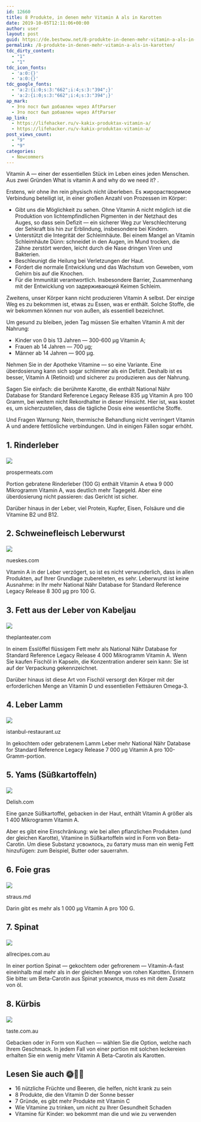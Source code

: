 ```yaml
---
id: 12660
title: 8 Produkte, in denen mehr Vitamin A als in Karotten
date: 2019-10-05T12:11:06+00:00
author: user
layout: post
guid: https://de.bestwow.net/8-produkte-in-denen-mehr-vitamin-a-als-in-karotten/
permalink: /8-produkte-in-denen-mehr-vitamin-a-als-in-karotten/
tdc_dirty_content:
  - "1"
  - "1"
tdc_icon_fonts:
  - 'a:0:{}'
  - 'a:0:{}'
tdc_google_fonts:
  - 'a:2:{i:0;s:3:"662";i:4;s:3:"394";}'
  - 'a:2:{i:0;s:3:"662";i:4;s:3:"394";}'
ap_mark:
  - Это пост был добавлен через AftParser
  - Это пост был добавлен через AftParser
ap_link:
  - https://lifehacker.ru/v-kakix-produktax-vitamin-a/
  - https://lifehacker.ru/v-kakix-produktax-vitamin-a/
post_views_count:
  - "9"
  - "9"
categories:
  - Newcommers
---
```

Vitamin A — einer der essentiellen Stück im Leben eines jeden Menschen. Aus zwei Gründen <span><span> What is vitamin A and why do we need it? </span> </span>.

Erstens, wir ohne ihn rein physisch nicht überleben. Es жирорастворимое Verbindung beteiligt ist, in einer großen Anzahl von Prozessen im Körper:

  * Gibt uns die Möglichkeit zu sehen. Ohne Vitamin A nicht möglich ist die Produktion von lichtempfindlichen Pigmenten in der Netzhaut des Auges, so dass sein Defizit — ein sicherer Weg zur Verschlechterung der Sehkraft bis hin zur Erblindung, insbesondere bei Kindern.
  * Unterstützt die Integrität der Schleimhäute. Bei einem Mangel an Vitamin Schleimhäute Dünn: schneidet in den Augen, im Mund trocken, die Zähne zerstört werden, leicht durch die Nase dringen Viren und Bakterien.
  * Beschleunigt die Heilung bei Verletzungen der Haut.
  * Fördert die normale Entwicklung und das Wachstum von Geweben, vom Gehirn bis auf die Knochen.
  * Für die Immunität verantwortlich. Insbesondere Barrier, Zusammenhang mit der Entwicklung von задерживающей Keimen Schleim.

Zweitens, unser Körper kann nicht produzieren Vitamin A selbst. Der einzige Weg es zu bekommen ist, etwas zu Essen, was er enthält. Solche Stoffe, die wir bekommen können nur von außen, als essentiell bezeichnet.

Um gesund zu bleiben, jeden Tag müssen Sie erhalten <span><span> Vitamin A </span> </span> mit der Nahrung:

  * Kinder von 0 bis 13 Jahren — 300-600 µg Vitamin A;
  * Frauen ab 14 Jahren — 700 µg;
  * Männer ab 14 Jahren — 900 µg.

Nehmen Sie in der Apotheke Vitamine — so eine Variante. Eine überdosierung kann sich sogar schlimmer als ein Defizit. Deshalb ist es besser, <span><span> Vitamin A (Retinoid) </span> </span> und sicherer zu produzieren aus der Nahrung.

Sagen Sie einfach: die berühmte Karotte, die enthält <span><span> National Nähr Database for Standard Reference Legacy Release </span> </span> 835 µg Vitamin A pro 100 Gramm, bei weitem nicht Rekordhalter in dieser Hinsicht. Hier ist, was kostet es, um sicherzustellen, dass die tägliche Dosis eine wesentliche Stoffe.

Und Fragen Warnung: Nein, thermische Behandlung nicht verringert Vitamin A und andere fettlösliche verbindungen. Und in einigen Fällen sogar erhöht.

## 1. Rinderleber<figure>

![](https://de.bestwow.net/wp-content/uploads/2019/10/8-produktov-v-kotoryh-vitamina-a-bol-she-chem-v-morkovi-1.jpg) <figcaption>prospermeats.com</figcaption></figure> 

Portion gebratene Rinderleber (100 G) enthält <span><span> Vitamin A </span> </span> etwa 9 000 Mikrogramm Vitamin A, was deutlich mehr Tagegeld. Aber eine überdosierung nicht passieren: das Gericht ist sicher.

Darüber hinaus in der Leber, viel Protein, Kupfer, Eisen, Folsäure und die Vitamine B2 und B12.

## 2. Schweinefleisch Leberwurst<figure>

![](https://de.bestwow.net/wp-content/uploads/2019/10/8-produktov-v-kotoryh-vitamina-a-bol-she-chem-v-morkovi-2.jpg) <figcaption>nueskes.com</figcaption></figure> 

Vitamin A in der Leber verzögert, so ist es nicht verwunderlich, dass in allen Produkten, auf Ihrer Grundlage zubereiteten, es sehr. Leberwurst ist keine Ausnahme: in Ihr mehr <span><span> National Nähr Database for Standard Reference Legacy Release </span> </span> 8 300 µg pro 100 G.

## 3. Fett aus der Leber von Kabeljau<figure>

![](https://de.bestwow.net/wp-content/uploads/2019/10/8-produktov-v-kotoryh-vitamina-a-bol-she-chem-v-morkovi-3.jpg) <figcaption>theplanteater.com</figcaption></figure> 

In einem Esslöffel flüssigem Fett mehr als <span><span> National Nähr Database for Standard Reference Legacy Release </span> </span> 4 000 Mikrogramm Vitamin A. Wenn Sie kaufen Fischöl in Kapseln, die Konzentration anderer sein kann: Sie ist auf der Verpackung gekennzeichnet.

Darüber hinaus ist diese Art von Fischöl versorgt den Körper mit der erforderlichen Menge an Vitamin D und essentiellen Fettsäuren Omega-3.

## 4. Leber Lamm<figure>

![](https://de.bestwow.net/wp-content/uploads/2019/10/8-produktov-v-kotoryh-vitamina-a-bol-she-chem-v-morkovi-4.jpg) <figcaption>istanbul-restaurant.uz</figcaption></figure> 

In gekochtem oder gebratenem Lamm Leber mehr <span><span> National Nähr Database for Standard Reference Legacy Release </span> </span> 7 000 µg Vitamin A pro 100-Gramm-portion.

## 5. Yams (Süßkartoffeln)<figure>

![](https://de.bestwow.net/wp-content/uploads/2019/10/8-produktov-v-kotoryh-vitamina-a-bol-she-chem-v-morkovi-5.jpg) <figcaption>Delish.com</figcaption></figure> 

Eine ganze Süßkartoffel, gebacken in der Haut, enthält <span><span> Vitamin A </span> </span> größer als 1 400 Mikrogramm Vitamin A.

Aber es gibt eine Einschränkung: wie bei allen pflanzlichen Produkten (und der gleichen Karotte), Vitamine in Süßkartoffeln wird in Form von Beta-Carotin. Um diese Substanz усвоилось, zu батату muss man ein wenig Fett hinzufügen: zum Beispiel, Butter oder sauerrahm.

## 6. Foie gras<figure>

![](https://de.bestwow.net/wp-content/uploads/2019/10/8-produktov-v-kotoryh-vitamina-a-bol-she-chem-v-morkovi-6.jpg) <figcaption>straus.md</figcaption></figure> 

Darin gibt es mehr als 1 000 µg Vitamin A pro 100 G.

## 7. Spinat<figure>

![](https://de.bestwow.net/wp-content/uploads/2019/10/8-produktov-v-kotoryh-vitamina-a-bol-she-chem-v-morkovi-7.jpg) <figcaption>allrecipes.com.au</figcaption></figure> 

In einer portion Spinat — gekochtem oder gefrorenem — Vitamin-A-fast eineinhalb mal mehr als in der gleichen Menge von rohen Karotten. Erinnern Sie bitte: um Beta-Carotin aus Spinat усвоился, muss es mit dem Zusatz von öl.

## 8. Kürbis<figure>

![](https://de.bestwow.net/wp-content/uploads/2019/10/8-produktov-v-kotoryh-vitamina-a-bol-she-chem-v-morkovi-8.jpg) <figcaption>taste.com.au</figcaption></figure> 

Gebacken oder in Form von Kuchen — wählen Sie die Option, welche nach Ihrem Geschmack. In jedem Fall von einer portion mit solchen leckereien erhalten Sie ein wenig mehr <span><span> Vitamin A </span> </span> Beta-Carotin als Karotten.

<div>
  <h2 class="read-also__title">
    <span>Lesen Sie auch</span> <span>🌞💊🐠 </span>
  </h2>
  
  <ul class="read-also__list">
    <li>
      16 nützliche Früchte und Beeren, die helfen, nicht krank zu sein
    </li>
    <li>
      8 Produkte, die den Vitamin D der Sonne besser
    </li>
    <li>
      7 Gründe, es gibt mehr Produkte mit Vitamin C
    </li>
    <li>
      Wie Vitamine zu trinken, um nicht zu Ihrer Gesundheit Schaden
    </li>
    <li>
      Vitamine für Kinder: wo bekommt man die und wie zu verwenden
    </li>
  </ul>
</div>